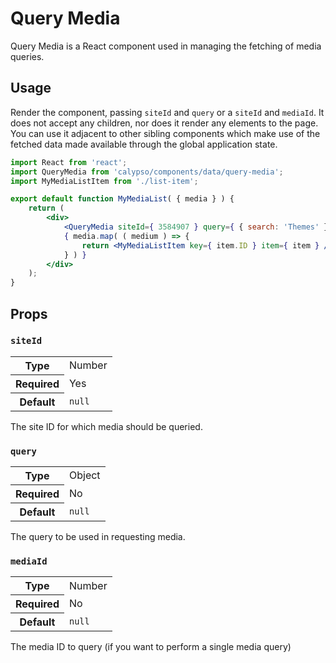 # Query Media

Query Media is a React component used in managing the fetching of media queries.

## Usage

Render the component, passing `siteId` and `query` or a `siteId` and `mediaId`. It does not accept any children, nor does it render any elements to the page. You can use it adjacent to other sibling components which make use of the fetched data made available through the global application state.

```jsx
import React from 'react';
import QueryMedia from 'calypso/components/data/query-media';
import MyMediaListItem from './list-item';

export default function MyMediaList( { media } ) {
	return (
		<div>
			<QueryMedia siteId={ 3584907 } query={ { search: 'Themes' } } />
			{ media.map( ( medium ) => {
				return <MyMediaListItem key={ item.ID } item={ item } />;
			} ) }
		</div>
	);
}
```

## Props

### `siteId`

<table>
	<tr><th>Type</th><td>Number</td></tr>
	<tr><th>Required</th><td>Yes</td></tr>
	<tr><th>Default</th><td><code>null</code></td></tr>
</table>

The site ID for which media should be queried.

### `query`

<table>
	<tr><th>Type</th><td>Object</td></tr>
	<tr><th>Required</th><td>No</td></tr>
	<tr><th>Default</th><td><code>null</code></td></tr>
</table>

The query to be used in requesting media.

### `mediaId`

<table>
	<tr><th>Type</th><td>Number</td></tr>
	<tr><th>Required</th><td>No</td></tr>
	<tr><th>Default</th><td><code>null</code></td></tr>
</table>

The media ID to query (if you want to perform a single media query)
